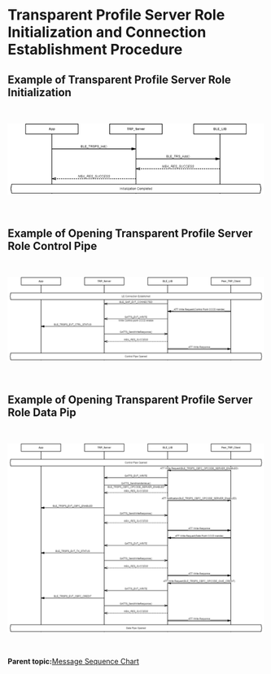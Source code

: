 # Transparent Profile Server Role Initialization and Connection Establishment Procedure

## Example of Transparent Profile Server Role Initialization

<br />

![](GUID-2CE0EDED-8E91-4B4D-A715-1C5DC6296F79-low.png)

<br />

## Example of Opening Transparent Profile Server Role Control Pipe

<br />

![](GUID-D2D0C743-0864-404E-A421-666F0310A213-low.png)

<br />

## Example of Opening Transparent Profile Server Role Data Pip

<br />

![](GUID-6EC349E9-E1A6-4A62-AAF9-F15364424973-low.png)

<br />

**Parent topic:**[Message Sequence Chart](GUID-3D4E2E63-0227-40ED-BBB4-0E93622C38E0.md)

